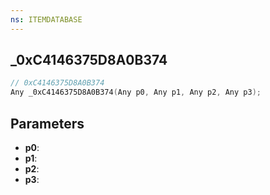 ```yaml
---
ns: ITEMDATABASE
---
```

## _0xC4146375D8A0B374

```c
// 0xC4146375D8A0B374
Any _0xC4146375D8A0B374(Any p0, Any p1, Any p2, Any p3);
```

## Parameters
* **p0**:
* **p1**:
* **p2**:
* **p3**:

